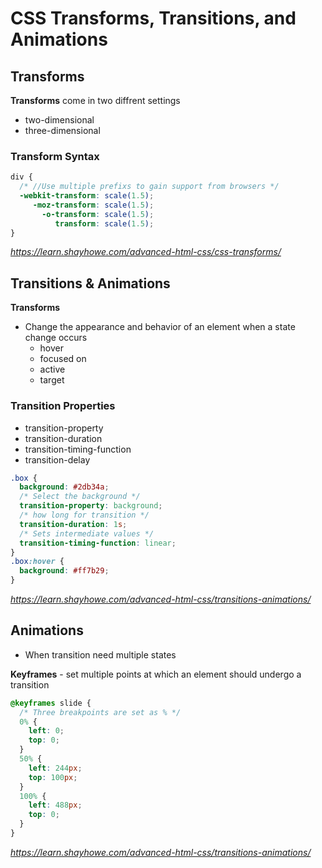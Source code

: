 # CSS Transforms, Transitions, and Animations

## Transforms

**Transforms** come in two diffrent settings

- two-dimensional
- three-dimensional

### Transform Syntax

```css
div {
  /* //Use multiple prefixs to gain support from browsers */
  -webkit-transform: scale(1.5);
     -moz-transform: scale(1.5);
       -o-transform: scale(1.5);
          transform: scale(1.5);
}
```

<cite>https://learn.shayhowe.com/advanced-html-css/css-transforms/</cite>

## Transitions & Animations

**Transforms** 

- Change the appearance and behavior of an element when a state change occurs
  - hover
  - focused on
  - active
  - target

### Transition Properties

- transition-property
- transition-duration
- transition-timing-function
- transition-delay

```css
.box {
  background: #2db34a;
  /* Select the background */
  transition-property: background;
  /* how long for transition */
  transition-duration: 1s;
  /* Sets intermediate values */
  transition-timing-function: linear;
}
.box:hover {
  background: #ff7b29;
}
```
<cite>https://learn.shayhowe.com/advanced-html-css/transitions-animations/</cite>

## Animations

- When transition need multiple states

**Keyframes** - set multiple points at which an element should undergo a transition

```css
@keyframes slide {
  /* Three breakpoints are set as % */
  0% {
    left: 0;
    top: 0;
  }
  50% {
    left: 244px;
    top: 100px;
  }
  100% {
    left: 488px;
    top: 0;
  }
}
```

<cite>https://learn.shayhowe.com/advanced-html-css/transitions-animations/</cite>